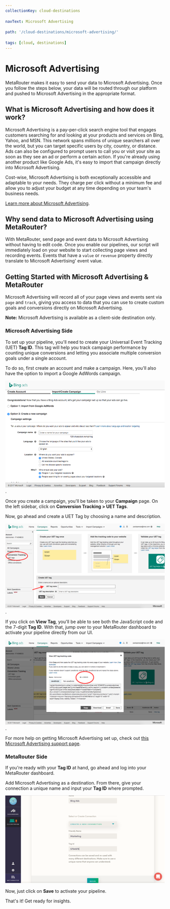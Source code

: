 ```yaml
---
collectionKey: cloud-destinations

navText: Microsoft Advertising

path: '/cloud-destinations/microsoft-advertising/'

tags: [cloud, destinations]
---
```


# Microsoft Advertising

MetaRouter makes it easy to send your data to Microsoft Advertising. Once you follow the steps below, your data will be routed through our platform and pushed to Microsoft Advertising in the appropriate format.

## What is Microsoft Advertising and how does it work?

Microsoft Advertising is a pay-per-click search engine tool that engages customers searching for and looking at your products and services on Bing, Yahoo, and MSN. This network spans millions of unique searchers all over the world, but you can target specific users by city, country, or distance. Ads can also be configured to prompt users to call you or visit your site as soon as they see an ad or perform a certain action. If you're already using another product like Google Ads, it's easy to import that campaign directly into Microsoft Advertising.

Cost-wise, Microsoft Advertising is both exceptionally accessible and adaptable to your needs. They charge per click without a minimum fee and allow you to adjust your budget at any time depending on your team's business needs.

[Learn more about Microsoft Advertising](https://secure.bingads.microsoft.com/).

## Why send data to Microsoft Advertising using MetaRouter?

With MetaRouter, send page and event data to Microsoft Advertising without having to edit code. Once you enable our pipelines, our script will immediately load on your website to start collecting page views and recording events. Events that have a `value` or `revenue` property directly translate to Microsoft Advertising' event value.

## Getting Started with Microsoft Advertising & MetaRouter

Microsoft Advertising will record all of your page views and events sent via `page` and `track`, giving you access to data that you can use to create custom goals and conversions directly on Microsoft Advertising.

**Note:** Microsoft Advertising is available as a client-side destination only.

### Microsoft Advertising Side

To set up your pipeline, you'll need to create your Universal Event Tracking (UET) **Tag ID**. This tag will help you track campaign performance by counting unique conversions and letting you associate multiple conversion goals under a single account.

To do so, first create an account and make a campaign. Here, you'll also have the option to import a Google AdWords campaign.

![bing-ads1](/images/bing-ads1.png).

Once you create a campaign, you'll be taken to your **Campaign** page. On the left sidebar, click on **Conversion Tracking > UET Tags**.

Now, go ahead and create a UET Tag by choosing a name and description.

![bing-ads2](/images/bing-ads2.png).

If you click on **View Tag**, you'll be able to see both the JavaScript code and the 7-digit **Tag ID**. With that, jump over to your MetaRouter dashboard to activate your pipeline directly from our UI.

![bing-ads3](/images/bing-ads3.png).

For more help on getting Microsoft Advertising set up, check out [this Microsoft Advertising support page](http://help.bingads.microsoft.com/apex/index/3/en/56705).

### MetaRouter Side

If you're ready with your **Tag ID** at hand, go ahead and log into your MetaRouter dashboard.

Add Microsoft Advertising as a destination. From there, give your connection a unique name and input your **Tag ID** where prompted.

![bing-ads4](/images/bing-ads4v2.png)

Now, just click on **Save** to activate your pipeline.

That's it! Get ready for insights.
